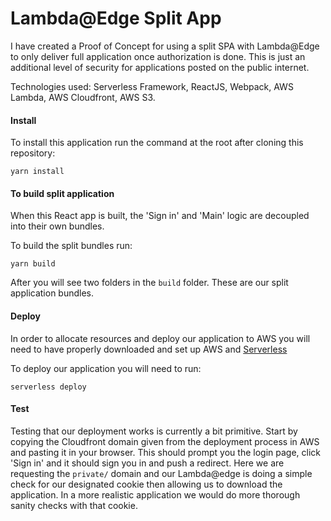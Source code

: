 # Lambda@Edge Split App
I have created a Proof of Concept for using a split SPA with Lambda@Edge to only deliver full application once authorization is done. This is just an additional level of security for applications posted on the public internet.

Technologies used: Serverless Framework, ReactJS, Webpack, AWS Lambda, AWS Cloudfront, AWS S3.

#### Install
To install this application run the command at the root after cloning this repository:
```
yarn install
```


#### To build split application
When this React app is built, the 'Sign in' and 'Main' logic are decoupled into their own bundles.

To build the split bundles run:
```
yarn build
```
After you will see two folders in the `build` folder. These are our split application bundles.

#### Deploy
In order to allocate resources and deploy our application to AWS you will need to have properly downloaded and set up AWS and [Serverless](https://serverless.com/framework/docs/providers/aws/guide/quick-start#pre-requisites)

To deploy our application you will need to run:
```
serverless deploy
```


#### Test
Testing that our deployment works is currently a bit primitive. Start by copying the Cloudfront domain given from the deployment process in AWS and pasting it in your browser. This should prompt you the login page, click 'Sign in' and it should sign you in and push a redirect. Here we are requesting the `private/` domain and our Lambda@edge is doing a simple check for our designated cookie then allowing us to download the application. In a more realistic application we would do more thorough sanity checks with that cookie.  
